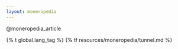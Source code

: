 ```yaml
---
layout: moneropedia
---
```


@moneropedia_article

{% t global.lang_tag %}
{% tf resources/moneropedia/tunnel.md %}

